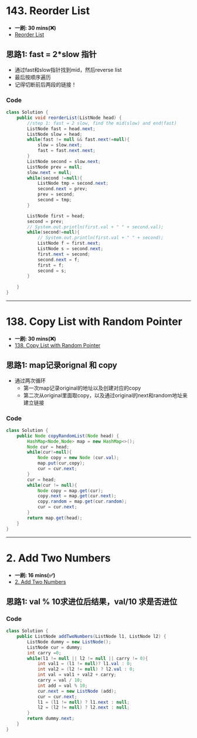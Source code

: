 # 143. Reorder List
*  **一刷: 30 mins(❌)**
* [Reorder List](https://leetcode.com/problems/reorder-list/)
## 思路1: fast = 2*slow 指针
* 通过fast和slow指针找到mid，然后reverse list
* 最后按顺序遍历
* 记得切断前后两段的链接！
### Code
```java
class Solution {
    public void reorderList(ListNode head) {
        //step 1: fast = 2 slow, find the mid(slow) and end(fast)
        ListNode fast = head.next;
        ListNode slow = head;
        while(fast != null && fast.next!=null){
            slow = slow.next;
            fast = fast.next.next;
        }
        ListNode second = slow.next;
        ListNode prev = null;
        slow.next = null;
        while(second !=null){
            ListNode tmp = second.next;
            second.next = prev;
            prev = second;
            second = tmp;
        }

        ListNode first = head;
        second = prev;
        // System.out.println(first.val + " " + second.val);
        while(second!=null){
            // System.out.println(first.val + " " + second);
            ListNode f = first.next;
            ListNode s = second.next;
            first.next = second;
            second.next = f;
            first = f;
            second = s;
        }
        
    }
}
```
***
# 138. Copy List with Random Pointer
*  **一刷: 30 mins(❌)**
* [138. Copy List with Random Pointer](https://leetcode.com/problems/copy-list-with-random-pointer/)

## 思路1: map记录orignal 和 copy
* 通过两次循环
  * 第一次map记录original的地址以及创建对应的copy
  * 第二次从original里面取copy，以及通过original的next和random地址来建立链接

### Code
```java
class Solution {
    public Node copyRandomList(Node head) {
        HashMap<Node,Node> map = new HashMap<>();
        Node cur = head;
        while(cur!=null){
            Node copy = new Node (cur.val);
            map.put(cur,copy);
            cur = cur.next;
        }
        cur = head;
        while(cur != null){
            Node copy = map.get(cur);
            copy.next = map.get(cur.next);
            copy.random = map.get(cur.random);
            cur = cur.next;
        }
        return map.get(head);
    }
}
```
***
# 2. Add Two Numbers
*  **一刷: 16 mins(✅)**
* [2. Add Two Numbers](https://leetcode.com/problems/add-two-numbers/)
## 思路1: val % 10求进位后结果，val/10 求是否进位
### Code
```java
class Solution {
    public ListNode addTwoNumbers(ListNode l1, ListNode l2) {
        ListNode dummy = new ListNode();
        ListNode cur = dummy;
        int carry =0;
        while(l1 != null || l2 != null || carry != 0){
            int val1 = (l1 != null)? l1.val : 0;
            int val2 = (l2 != null) ? l2.val : 0;
            int val = val1 + val2 + carry;
            carry = val / 10;
            int add = val % 10;
            cur.next = new ListNode (add);
            cur = cur.next;
            l1 = (l1 != null) ? l1.next : null;
            l2 = (l2 != null) ? l2.next : null;
        }
        return dummy.next;
    }
}
```